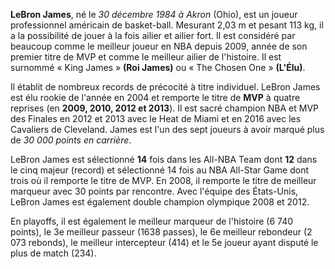**LeBron James**, né le *30 décembre 1984 à Akron* (Ohio), est un joueur professionnel américain de basket-ball.
Mesurant 2,03 m et pesant 113 kg, il a la possibilité de jouer à la fois ailier et ailier fort.
Il est considéré par beaucoup comme le meilleur joueur en NBA depuis 2009, année
de son premier titre de MVP et comme le meilleur ailier de l'histoire.
Il est surnommé « King James » **(Roi James)** ou « The Chosen One » **(L'Élu)**.

Il établit de nombreux records de précocité à titre individuel. LeBron James est élu rookie de l'année en 2004 et remporte 
le titre de **MVP** à quatre reprises (en **2009, 2010, 2012 et 2013**). Il est sacré champion NBA et MVP des Finales
en 2012 et 2013 avec le Heat de Miami et en 2016 avec les Cavaliers de Cleveland.
James est l'un des sept joueurs à avoir marqué plus de *30 000 points en carrière*.

LeBron James est sélectionné **14** fois dans les All-NBA Team dont **12** dans le cinq majeur (record) et sélectionné
14 fois au NBA All-Star Game dont trois où il remporte le titre de MVP.
En 2008, il remporte le titre de meilleur marqueur avec 30 points par rencontre. Avec l'équipe des États-Unis,
LeBron James est également double champion olympique 2008 et 2012.

En playoffs, il est également le meilleur marqueur de l'histoire (6 740 points), le 3e meilleur passeur (1638 passes),
le 6e meilleur rebondeur (2 073 rebonds), le meilleur intercepteur (414) et le 5e joueur ayant disputé le plus de match (234).
